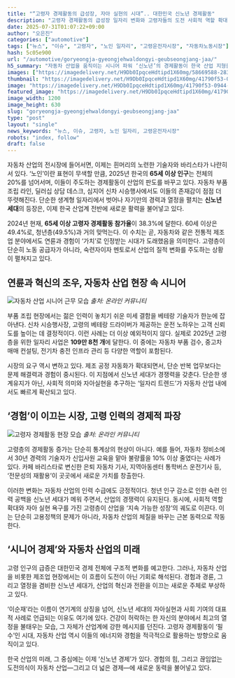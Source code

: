 ```yaml
---
title: "“고령자 경제활동의 급성장, 자아 실현의 시대”.. 대한민국 신노년 경제활동"
description: "고령자 경제활동의 급성장 일자리 변화와 고령자들의 도전 사회적 역할 확대와 자아 실현 ..."
date: 2025-07-31T01:07:22+09:00
author: "오은진"
categories: ["automotive"]
tags: ["뉴스", "이슈", "고령자", "노인 일자리", "고령운전자시장", "자동차노동시장"]
hash: 5c05e900
url: "/automotive/goryeongja-gyeongjehwaldongyi-geubseongjang-jaa/"
h5_summary: "자동차 산업을 움직이는 시니어 파워 ‘신노년’의 경제활동이 한국 산업 지형을 다시 쓴다"
images: ["https://imagedelivery.net/H9Db0IpqceHdtipd1X60mg/58669588-2834-4619-4ef1-77eb046e2e00/public", "https://imagedelivery.net/H9Db0IpqceHdtipd1X60mg/41790f53-0944-4122-b5ab-2e710a688400/public", "https://imagedelivery.net/H9Db0IpqceHdtipd1X60mg/e0f525d1-c1f1-4596-90c9-d3b1cd90ad00/public"]
thumbnail: "https://imagedelivery.net/H9Db0IpqceHdtipd1X60mg/41790f53-0944-4122-b5ab-2e710a688400/public"
image: "https://imagedelivery.net/H9Db0IpqceHdtipd1X60mg/41790f53-0944-4122-b5ab-2e710a688400/public"
featured_image: "https://imagedelivery.net/H9Db0IpqceHdtipd1X60mg/41790f53-0944-4122-b5ab-2e710a688400/public"
image_width: 1200
image_height: 630
slug: "goryeongja-gyeongjehwaldongyi-geubseongjang-jaa"
type: "post"
layout: "single"
news_keywords: "뉴스, 이슈, 고령자, 노인 일자리, 고령운전자시장"
robots: "index, follow"
draft: false
---
```


자동차 산업의 전시장에 들어서면, 이제는 흰머리의 노련한 기술자와 바리스타가 나란히 서 있다. ‘노인’이란 표현이 무색할 만큼, 2025년 한국의 **65세 이상 인구**는 전체의 20%를 넘어서며, 이들이 주도하는 경제활동이 산업의 판도를 바꾸고 있다. 자동차 부품 조립 라인, 딜러십 상담 데스크, 심지어 신차 시승행사에서도 이들의 존재감이 점점 더 뚜렷해진다. 단순한 생계형 일자리에서 벗어나 자기만의 경력과 열정을 펼치는 **신노년 세대**의 등장은, 이제 한국 산업계 전반에 새로운 활력을 불어넣고 있다.

2024년 현재, **65세 이상 고령자 경제활동 참가율**이 38.3%에 달한다. 60세 이상은 49.4%로, 청년층(49.5%)과 거의 맞먹는다. 이 수치는 곧, 자동차와 같은 전통적 제조업 분야에서도 연륜과 경험이 ‘가치’로 인정받는 시대가 도래했음을 의미한다. 고령층이 단순히 노동 공급자가 아니라, 숙련자이자 멘토로서 산업의 질적 변화를 주도하는 상황이 펼쳐지고 있다.

## 연륜과 혁신의 조우, 자동차 산업 현장 속 시니어

![자동차 산업 시니어 근무 모습](https://imagedelivery.net/H9Db0IpqceHdtipd1X60mg/e0f525d1-c1f1-4596-90c9-d3b1cd90ad00/public)
*출처: 온라인 커뮤니티*


부품 조립 현장에서는 젊은 인력이 놓치기 쉬운 미세 결함을 베테랑 기술자가 한눈에 잡아낸다. 신차 시승행사장, 고령의 베테랑 드라이버가 제공하는 운전 노하우는 고객 신뢰도를 높이는 데 결정적이다. 이런 사례는 더 이상 예외적이지 않다. 실제로 2025년 고령층을 위한 일자리 사업은 **109만 8천 개**에 달한다. 이 중에는 자동차 부품 검수, 중고차 매매 컨설팅, 전기차 충전 인프라 관리 등 다양한 역할이 포함된다.

시장의 요구 역시 변하고 있다. 제조 공정 자동화가 확대되면서, 단순 반복 업무보다는 문제 해결력과 경험이 중시된다. 이 지점에서 신노년 세대가 경쟁력을 갖춘다. 단순한 생계유지가 아닌, 사회적 의미와 자아실현을 추구하는 ‘일자리 트렌드’가 자동차 산업 내에서도 빠르게 확산되고 있다.

## ‘경험’이 이끄는 시장, 고령 인력의 경제적 파장

![고령자 경제활동 현장 모습](https://imagedelivery.net/H9Db0IpqceHdtipd1X60mg/58669588-2834-4619-4ef1-77eb046e2e00/public)
*출처: 온라인 커뮤니티*


고령층의 경제활동 증가는 단순히 통계상의 현상이 아니다. 예를 들어, 자동차 정비소에서 30년 경력의 기술자가 신입사원 교육을 맡아 불량률을 10% 이상 줄였다는 사례가 있다. 카페 바리스타로 변신한 은퇴 자동차 기사, 지역아동센터 통학버스 운전기사 등, ‘전문성의 재활용’이 곳곳에서 새로운 가치를 창출한다.

이러한 변화는 자동차 산업의 인력 수급에도 긍정적이다. 청년 인구 감소로 인한 숙련 인력 공백을 신노년 세대가 메워 주면서, 산업의 경쟁력이 유지된다. 동시에, 사회적 역할 확대와 자아 실현 욕구를 가진 고령층이 산업을 ‘지속 가능한 성장’의 궤도로 이끈다. 이는 단순히 고용정책의 문제가 아니라, 자동차 산업의 체질을 바꾸는 근본 동력으로 작동한다.

## ‘시니어 경제’와 자동차 산업의 미래

고령 인구의 급증은 대한민국 경제 전체에 구조적 변화를 예고한다. 그러나, 자동차 산업을 비롯한 제조업 현장에서는 이 흐름이 도전이 아닌 기회로 해석된다. 경험과 경륜, 그리고 열정을 겸비한 신노년 세대가, 산업의 혁신과 전환을 이끄는 새로운 주체로 부상하고 있다.

‘이순재’라는 이름이 연기계의 상징을 넘어, 신노년 세대의 자아실현과 사회 기여의 대표적 사례로 언급되는 이유도 여기에 있다. 건강이 허락하는 한 자신의 분야에서 최고의 열정을 불태우는 모습, 그 자체가 산업계에 강한 메시지를 던진다. 고령자 경제활동이 ‘필수’인 시대, 자동차 산업 역시 이들의 에너지와 경험을 적극적으로 활용하는 방향으로 움직이고 있다.

한국 산업의 미래, 그 중심에는 이제 ‘신노년 경제’가 있다. 경험의 힘, 그리고 끊임없는 도전의식이 자동차 산업—그리고 더 넓은 경제—에 새로운 동력을 불어넣고 있다.
